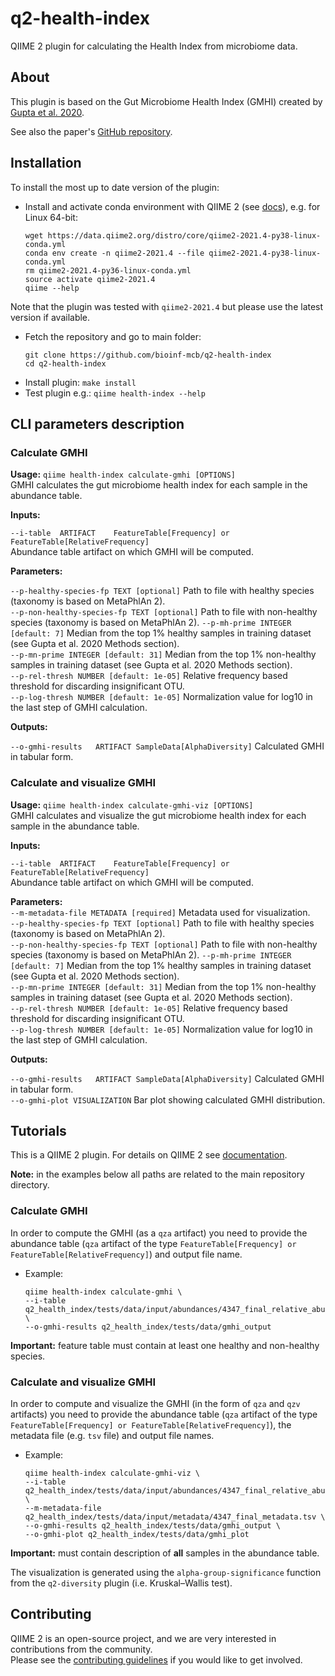 # q2-health-index

QIIME 2 plugin for calculating the Health Index from microbiome data.

## About

This plugin is based on the Gut Microbiome Health Index (GMHI) created by [Gupta et al. 2020](https://www.nature.com/articles/s41467-020-18476-8).

See also the paper's [GitHub repository](https://github.com/jaeyunsung/GMHI_2020).

## Installation

To install the most up to date version of the plugin:

- Install and activate conda environment with QIIME 2 (see [docs](https://docs.qiime2.org/2020.11/install/native/)), e.g. for Linux 64-bit:
    ```
    wget https://data.qiime2.org/distro/core/qiime2-2021.4-py38-linux-conda.yml
    conda env create -n qiime2-2021.4 --file qiime2-2021.4-py38-linux-conda.yml
    rm qiime2-2021.4-py36-linux-conda.yml
    source activate qiime2-2021.4
    qiime --help
    ```
Note that the plugin was tested with `qiime2-2021.4` but please use the latest version if available.  

- Fetch the repository and go to main folder:
    ```
    git clone https://github.com/bioinf-mcb/q2-health-index
    cd q2-health-index
    ```
- Install plugin: `make install`
- Test plugin e.g.: `qiime health-index --help`

## CLI parameters description

### Calculate GMHI
**Usage:** `qiime health-index calculate-gmhi [OPTIONS]`  
GMHI calculates the gut microbiome health index for each sample in the abundance table. 

**Inputs:**  

`--i-table	ARTIFACT	FeatureTable[Frequency] or FeatureTable[RelativeFrequency]`  
Abundance table artifact on which GMHI will be computed.

**Parameters:**  

`--p-healthy-species-fp TEXT [optional]` Path to file with healthy species (taxonomy is based on MetaPhlAn 2).   
`--p-non-healthy-species-fp TEXT [optional]` Path to file with non-healthy species (taxonomy is based on MetaPhlAn 2).
`--p-mh-prime INTEGER [default: 7]` Median from the top 1% healthy samples in training dataset (see Gupta et al. 2020 Methods section).                   
`--p-mn-prime INTEGER [default: 31]` Median from the top 1% non-healthy samples in training dataset (see Gupta et al. 2020 Methods section).                  
`--p-rel-thresh NUMBER [default: 1e-05]` Relative frequency based threshold for discarding insignificant OTU.                     
`--p-log-thresh NUMBER [default: 1e-05]` Normalization value for log10 in the last step of GMHI calculation.                      

**Outputs:**

`--o-gmhi-results	ARTIFACT SampleData[AlphaDiversity]` Calculated GMHI in tabular form.

### Calculate and visualize GMHI
**Usage:** `qiime health-index calculate-gmhi-viz [OPTIONS]`  
GMHI calculates and visualize the gut microbiome health index for each sample in the abundance table. 

**Inputs:**  

`--i-table	ARTIFACT	FeatureTable[Frequency] or FeatureTable[RelativeFrequency]`  
Abundance table artifact on which GMHI will be computed.

**Parameters:**  
`--m-metadata-file METADATA [required]` Metadata used for visualization.  
`--p-healthy-species-fp TEXT [optional]` Path to file with healthy species (taxonomy is based on MetaPhlAn 2).   
`--p-non-healthy-species-fp TEXT [optional]` Path to file with non-healthy species (taxonomy is based on MetaPhlAn 2).
`--p-mh-prime INTEGER [default: 7]` Median from the top 1% healthy samples in training dataset (see Gupta et al. 2020 Methods section).                   
`--p-mn-prime INTEGER [default: 31]` Median from the top 1% non-healthy samples in training dataset (see Gupta et al. 2020 Methods section).                  
`--p-rel-thresh NUMBER [default: 1e-05]` Relative frequency based threshold for discarding insignificant OTU.                     
`--p-log-thresh NUMBER [default: 1e-05]` Normalization value for log10 in the last step of GMHI calculation.                      

**Outputs:**

`--o-gmhi-results	ARTIFACT SampleData[AlphaDiversity]` Calculated GMHI in tabular form.  
`--o-gmhi-plot VISUALIZATION` Bar plot showing calculated GMHI distribution.

## Tutorials

This is a QIIME 2 plugin. For details on QIIME 2 see [documentation](https://docs.qiime2.org/2021.4/).

**Note:** in the examples below all paths are related to the main repository directory.

### Calculate GMHI

In order to compute the GMHI (as a `qza` artifact) you need to provide the abundance table (`qza` artifact of the type 
`FeatureTable[Frequency] or FeatureTable[RelativeFrequency]`) and output file name. 

- Example:
  ```
  qiime health-index calculate-gmhi \
  --i-table q2_health_index/tests/data/input/abundances/4347_final_relative_abundances.qza \
  --o-gmhi-results q2_health_index/tests/data/gmhi_output
  ```
  
**Important:** feature table must contain at least one healthy and non-healthy species.

### Calculate and visualize GMHI

In order to compute and visualize the GMHI (in the form of  `qza` and `qzv` artifacts) you need to provide the 
abundance table (`qza` artifact of the type `FeatureTable[Frequency] or FeatureTable[RelativeFrequency]`),
the metadata file (e.g. `tsv` file) and output file names.

- Example:
  ```
  qiime health-index calculate-gmhi-viz \
  --i-table q2_health_index/tests/data/input/abundances/4347_final_relative_abundances.qza \
  --m-metadata-file q2_health_index/tests/data/input/metadata/4347_final_metadata.tsv \
  --o-gmhi-results q2_health_index/tests/data/gmhi_output \
  --o-gmhi-plot q2_health_index/tests/data/gmhi_plot
  ```

**Important:** must contain description of **all** samples in the abundance table.

The visualization is generated using the `alpha-group-significance` 
function from the `q2-diversity` plugin (i.e. Kruskal–Wallis test). 
      
## Contributing

QIIME 2 is an open-source project, and we are very interested in contributions from the community.  
Please see the [contributing guidelines](https://github.com/qiime2/q2-sample-classifier/blob/master/.github/CONTRIBUTING.md) if you would like to get involved.
